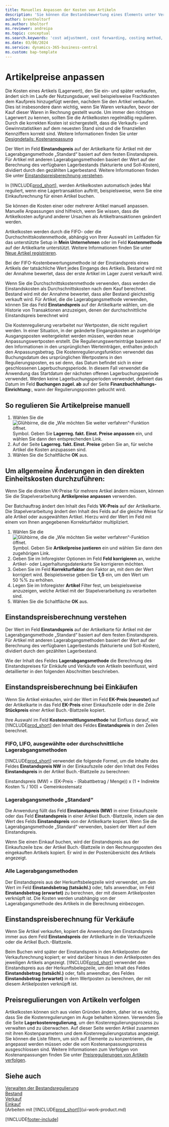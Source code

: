 ```yaml
---
title: Manuelles Anpassen der Kosten von Artikeln
description: 'Sie können die Bestandsbewertung eines Elements unter Verwendung der FIFO- oder Durchschnittskalkulation anpassen, wenn sich die Kosten von Artikeln ändern.'
author: brentholtorf
ms.author: bholtorf
ms.reviewer: andreipa
ms.topic: conceptual
ms.search.keywords: 'cost adjustment, cost forwarding, costing method, inventory valuation, costing'
ms.date: 03/08/2024
ms.service: dynamics-365-business-central
ms.custom: bap-template
---
```

# Artikelpreise anpassen

Die Kosten eines Artikels (Lagerwert), den Sie ein- und später verkaufen, ändert sich im Laufe der Nutzungsdauer, weil beispielsweise Frachtkosten dem Kaufpreis hinzugefügt werden, nachdem Sie den Artikel verkaufen. Dies ist insbesondere dann wichtig, wenn Sie Waren verkaufen, bevor der Kauf dieser Waren in Rechnung gestellt wurde. Um immer den richtigen Lagerwert zu kennen, sollten Sie die Artikelkosten regelmäßig regulieren. Durch die korrekten Kosten ist sichergestellt, dass die Verkaufs- und Gewinnstatistiken auf dem neuesten Stand sind und die finanziellen Kennziffern korrekt sind. Weitere Informationen finden Sie unter [Designdetails: Kostenanpassung](design-details-cost-adjustment.md)

Der Wert im Feld **Einstandspreis** auf der Artikelkarte für Artikel mit der Lagerabgangsmethode „Standard“ basiert auf dem festen Einstandspreis. Für Artikel mit anderen Lagerabgangsmethoden basiert der Wert auf der Berechnung des verfügbaren Lagerbestands (fakturierte und Soll-Kosten), dividiert durch den gezählten Lagerbestand. Weitere Informationen finden Sie unter [Einstandspreisberechnung verstehen](inventory-how-adjust-item-costs.md#understanding-unit-cost-calculation).

In [!INCLUDE[prod_short](includes/prod_short.md)], werden Artikelkosten automatisch jedes Mal reguliert, wenn eine Lagertransaktion auftritt, beispielsweise, wenn Sie eine Einkaufsrechnung für einen Artikel buchen.

Sie können die Kosten einer oder mehrerer Artikel manuell anpassen. Manuelle Anpassungen sind hilfreich, wenn Sie wissen, dass die Artikelkosten aufgrund anderer Ursachen als Artikeltransaktionen geändert werden.

Artikelkosten werden durch die FIFO- oder die Durchschnittskostenmethode, abhängig von Ihrer Auswahl im Leitfaden für das unterstützte Setup in **Mein Unternehmen** oder im Feld **Kostenmethode** auf der Artikelkarte unterstützt. Weitere Informationen finden Sie unter [Neue Artikel registrieren](inventory-how-register-new-items.md).  

Bei der FIFO-Kostenbewertungsmethode ist der Einstandspreis eines Artikels der tatsächliche Wert jedes Eingangs des Artikels. Bestand wird mit der Annahme bewertet, dass der erste Artikel im Lager zuerst verkauft wird.

Wenn Sie die Durchschnittskostenmethode verwenden, dass werden die Einstandskosten als Durchschnittskosten nach dem Kauf berechnet. Bestand wird mit der Annahme bewertet, dass aller Bestand gleichzeitig verkauft wird. Für Artikel, die die Lagerabgangsmethode verwenden, können Sie das Feld **Einstandspreis** auf der Artikelkarte wählen, um die Historie von Transaktionen anzuzeigen, denen der durchschnittliche Einstandspreis berechnet wird

Die Kostenregulierung verarbeitet nur Wertposten, die nicht reguliert werden. In einer Situation, in der geänderte Eingangskosten an zugehörige Ausgangsposten weitergeleitet werden müssen, werden neue Anpassungswertposten erstellt. Die Regulierungswerteinträge basieren auf den Informationen in den ursprünglichen Werteinträgen, enthalten jedoch den Anpassungsbetrag. Die Kostenregulierungsfunktion verwendet das Buchungsdatum des ursprünglichen Wertpostens in den Regulierungsposten, es sei denn, das Datum befindet sich in einer geschlossenen Lagerbuchungsperiode. In diesem Fall verwendet die Anwendung das Startdatum der nächsten offenen Lagerbuchungsperiode verwendet. Werden keine Lagerbuchungsperioden verwendet, definiert das Datum im Feld **Buchungen zugel. ab** auf der Seite **Finanzbuchhaltungs-Einrichtung:**, wann der Regulierungsposten gebucht wird.

## So regulieren Sie Artikelpreise manuell

1. Wählen Sie die ![Glühbirne, die die „Wie möchten Sie weiter verfahren“-Funktion öffnet.](media/ui-search/search_small.png "Sagen Sie mir, was Sie tun möchten") Symbol. Geben Sie **Lagerreg. fakt. Einst. Preise anpassen** ein, und wählen Sie dann den entsprechenden Link.
2. Auf der Seite **Lagerreg. fakt. Einst. Preise** geben Sie an, für welche Artikel die Kosten anzupassen sind.
3. Wählen Sie die Schaltfläche **OK** aus.

## Um allgemeine Änderungen in den direkten Einheitskosten durchzuführen:

Wenn Sie die direkten VK-Preise für mehrere Artikel ändern müssen, können Sie die Stapelverarbeitung **Artikelpreise anpassen** verwenden.  

Der Batchauftrag ändert den Inhalt des Felds **VK-Preis** auf der Artikelkarte. Die Stapelverarbeitung ändert den Inhalt des Felds auf die gleiche Weise für alle Artikel oder ausgewählten Artikel. Hierzu wird der Wert im Feld mit einem von Ihnen angegebenen Korrekturfaktor multipliziert.  

1. Wählen Sie die ![Glühbirne, die die „Wie möchten Sie weiter verfahren“-Funktion öffnet.](media/ui-search/search_small.png "Sagen Sie mir, was Sie tun möchten") Symbol. Geben Sie **Artikelpreise justieren** ein und wählen Sie dann den zugehörigen Link.  
2. Geben Sie im Inforegister Optionen im Feld **Feld korrigieren** an, welche Artikel- oder Lagerhaltungsdatenkarte Sie korrigieren möchten.  
3. Geben Sie im Feld **Korrekturfaktor** den Faktor an, mit dem der Wert korrigiert wird. Beispielsweise geben Sie **1,5** ein, um den Wert um 50 %% zu erhöhen.  
4. Legen Sie im Inforegister **Artikel** Filter fest, um beispielsweise anzuzeigen, welche Artikel mit der Stapelverarbeitung zu verarbeiten sind.  
5. Wählen Sie die Schaltfläche **OK** aus.  

## Einstandspreisberechnung verstehen

Der Wert im Feld **Einstandspreis** auf der Artikelkarte für Artikel mit der Lagerabgangsmethode „Standard“ basiert auf dem festen Einstandspreis. Für Artikel mit anderen Lagerabgangsmethoden basiert der Wert auf der Berechnung des verfügbaren Lagerbestands (fakturierte und Soll-Kosten), dividiert durch den gezählten Lagerbestand.  

Wie der Inhalt des Feldes **Lagerabgangsmethode** die Berechnung des Einstandspreises für Einkäufe und Verkäufe von Artikeln beeinflusst, wird detaillierter in den folgenden Abschnitten beschrieben.  

## Einstandspreisberechnung bei Einkäufen  

Wenn Sie Artikel einkaufen, wird der Wert im Feld **EK-Preis (neuester)** auf der Artikelkarte in das Feld **EK-Preis** einer Einkaufszeile oder in die Zeile **Stückpreis** einer Artikel Buch.-Blattzeile kopiert.  

Ihre Auswahl im Feld **Kostenermittlungsmethode** hat Einfluss darauf, wie [!INCLUDE[prod_short](includes/prod_short.md)] den Inhalt des Feldes **Einstandspreis** in den Zeilen berechnet.  

### FIFO, LIFO, ausgewählte oder durchschnittliche Lagerabgangsmethoden  

[!INCLUDE[prod_short](includes/prod_short.md)] verwendet die folgende Formel, um die Inhalte des Feldes **Einstandspreis NW** in der Einkaufszeile oder den Inhalt des Feldes **Einstandspreis** in der Artikel Buch.-Blattzeile zu berechnen:  

Einstandspreis (MW) = (EK-Preis - (Rabattbetrag / Menge)) x (1 + Indirekte Kosten % / 100) + Gemeinkostensatz  

### Lagerabgangsmethode „Standard“  

Die Anwendung füllt das Feld **Einstandspreis (MW)** in einer Einkaufszeile oder das Feld **Einstandspreis** in einer Artikel Buch.-Blattzeile, indem sie den Wert des Felds **Einstandspreis** von der Artikelkarte kopiert. Wenn Sie die Lagerabgangsmethode „Standard“ verwenden, basiert der Wert auf dem Einstandspreis.  

Wenn Sie einen Einkauf buchen, wird der Einstandspreis aus der Einkaufszeile bzw. der Artikel Buch.-Blattzeile in den Rechnungsposten des eingekauften Artikels kopiert. Er wird in der Postenübersicht des Artikels angezeigt.  

### Alle Lagerabgangsmethoden  

Der Einstandspreis aus der Herkunftsbelegzeile wird verwendet, um den Wert im Feld **Einstandsbetrag (tatsächl.)** oder, falls anwendbar, im Feld **Einstandsbetrag (erwartet)** zu berechnen, der mit diesem Artikelposten verknüpft ist. Die Kosten werden unabhängig von der Lagerabgangsmethode des Artikels in die Berechnung einbezogen.  

## Einstandspreisberechnung für Verkäufe  

Wenn Sie Artikel verkaufen, kopiert die Anwendung den Einstandspreis immer aus dem Feld **Einstandspreis** der Artikelkarte in die Verkaufszeile oder die Artikel Buch.-Blattzeile.  

Beim Buchen wird später der Einstandspreis in den Artikelposten der Verkaufsrechnung kopiert; er wird darüber hinaus in den Artikelposten des jeweiligen Artikels angezeigt. [!INCLUDE[prod_short](includes/prod_short.md)] verwendet den Einstandspreis aus der Herkunftsbelegzeile, um den Inhalt des Feldes **Einstandsbetrag (tatsächl.)** oder, falls anwendbar, des Feldes **Einstandsbetrag (erwartet)** in dem Wertposten zu berechnen, der mit diesem Artikelposten verknüpft ist.  

## Preisregulierungen von Artikeln verfolgen

Artikelkosten können sich aus vielen Gründen ändern, daher ist es wichtig, dass Sie die Kostenregulierungen im Auge behalten können. Verwenden Sie die Seite **Lagerkostenregulierung**, um den Kostenregulierungsprozess zu verwalten und zu überwachen. Auf dieser Seite werden Artikel zusammen mit ihren Kostenparametern und dem Kostenregulierungsstatus angezeigt. Sie können die Liste filtern, um sich auf Elemente zu konzentrieren, die angepasst werden müssen oder die vom Kostenanpassungsprozess ausgeschlossen sind. Weitere Informationen zum Verfolgen von Kostenanpassungen finden Sie unter [Preisregulierungen von Artikeln verfolgen](finance-track-inventory-costs.md).

## Siehe auch

[Verwalten der Bestandsregulierung](finance-manage-inventory-costs.md)  
[Bestand](inventory-manage-inventory.md)  
[Verkauf](sales-manage-sales.md)  
[Einkauf](purchasing-manage-purchasing.md)  
[Arbeiten mit [!INCLUDE[prod_short](includes/prod_short.md)]](ui-work-product.md)

[!INCLUDE[footer-include](includes/footer-banner.md)]